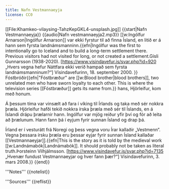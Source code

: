 ```yaml
---
title: Nafn Vestmannaeyja
license: CC0
---
```


[[File:Khamkeo-vilaysing-TahzKepGKL4-unsplash.jpg]]
<level level="b1"/>
{{start|Nafn Vestmannaeyja}}
<Book audio="Nafn vestmannaeyja2.mp3 ">
{{audio|Nafn vestmannaeyja2.mp3}}
[[w:Ingólfur Arnarson|Ingólfur Arnarson]] var ekki fyrstur til að finna Ísland, en litið er á hann sem fyrsta landnámsmanninn.{{efn|Ingólfur was the first to intentionally go to Iceland and to build a long-term settlement there. Previous visitors had not visited for long, or not created a settlement.<ref>Gísli Gunnarsson (1938-2020). [https://www.visindavefur.is/svar.php?id=920 „Hvers vegna hefur Náttfara ekki verið hampað sem fyrsta landnámsmanninum?“] Vísindavefurinn, 18. september 2000. </ref>}} Fóstbróðir{{efn|"Fóstbræður" are [[w:Blood brother|blood brothers]], two unrelated men who have sworn loyalty to each other. This is where the television series [[Fóstbræður]] gets its name from.}} hans, Hjörleifur, kom með honum. 

Á þessum tíma var vinsælt að fara í víking til Írlands og taka með sér nokkra þræla. Hjörleifur hafði tekið nokkra írska þræla með sér til Íslands, en á Íslandi drápu þrælarnir hann. Ingólfur var mjög reiður yfir því og fór að leita að þrælunum. Hann fann þá í eyjum fyrir sunnan Ísland og drap þá.

Írland er í vesturátt frá Noregi og þess vegna voru Írar kallaðir „Vestmenn“. Vegna þessara írsku þræla eru þessar eyjar fyrir sunnan Ísland kallaðar [[Vestmannaeyjar]].{{efn|This is the story as it is told by the medieval work [[w:Landnámabók|Landnámabók]]. It should probably not be taken as literal truth.<ref>Þorsteinn Vilhjálmsson. [https://www.visindavefur.is/svar.php?id=7135 „Hvenær fundust Vestmannaeyjar og hver fann þær?“] Vísindavefurinn, 3. mars 2008.</ref>}}
</Book>
{{end}}

<div class="notes">
'''Notes'''
{{notelist}}

'''Sources'''
{{reflist}}
</div>
